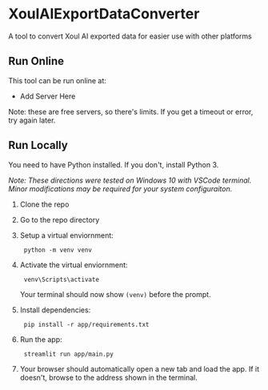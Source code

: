 # XoulAIExportDataConverter
A tool to convert Xoul AI exported data for easier use with other platforms

## Run Online
This tool can be run online at:
* Add Server Here

Note: these are free servers, so there's limits. If you get a timeout or error, try again later.  

## Run Locally
You need to have Python installed. If you don't, install Python 3.

*Note: These directions were tested on Windows 10 with VSCode terminal. Minor modifications may be required for your system configuraiton.*

1. Clone the repo
2. Go to the repo directory
3. Setup a virtual enviornment:
        
        python -m venv venv
4. Activate the virtual enviornment:
        
        venv\Scripts\activate

    Your terminal should now show ```(venv)``` before the prompt.
6. Install dependencies:

        pip install -r app/requirements.txt
7. Run the app:

        streamlit run app/main.py
8. Your browser should automatically open a new tab and load the app. If it doesn't, browse to the address shown in the terminal. 